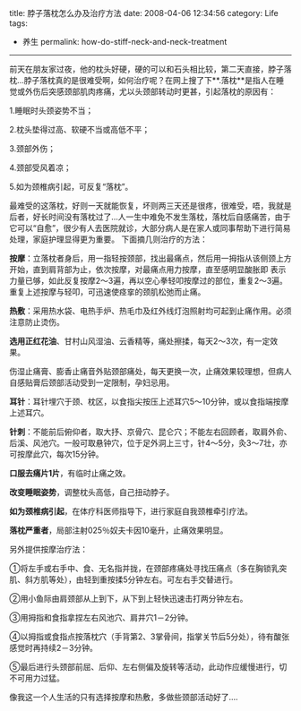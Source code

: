 title: 脖子落枕怎么办及治疗方法
date: 2008-04-06 12:34:56 
category: Life
tags: 
- 养生
permalink: how-do-stiff-neck-and-neck-treatment

---

前天在朋友家过夜，他的枕头好硬，硬的可以和石头相比较，第二天直接，脖子落枕...脖子落枕真的是很难受啊，如何治疗呢？在网上搜了下**.落枕**是指人在睡觉或外伤后突感颈部肌肉疼痛，尤以头颈部转动时更甚，引起落枕的原因有：

1.睡眠时头颈姿势不当；

2.枕头垫得过高、软硬不当或高低不平；

3.颈部外伤；

4.颈部受风着凉；

5.如为颈椎病引起，可反复“落枕”。

最难受的这落枕，好则一天就能恢复，坏则两三天还是很疼，很难受，唔，我就是后者，好长时间没有落枕过了...人一生中难免不发生落枕，落枕后自感痛苦，由于它可以“自愈”，很少有人去医院就诊，大部分病人是在家人或同事帮助下进行简易处理，家庭护理显得更为重要。
下面摘几则治疗的方法：

**按摩**：立落枕者身后，用一指轻按颈部，找出最痛点，然后用一拇指从该侧颈上方开始，直到肩背部为止，依次按摩，对最痛点用力按摩，直至感明显酸胀即
表示力量已够，如此反复按摩2～3遍，再以空心拳轻叩按摩过的部位，重复2～3遍。重复上述按摩与轻叩，可迅速使痉挛的颈肌松弛而止痛。

**热敷**：采用热水袋、电热手炉、热毛巾及红外线灯泡照射均可起到止痛作用。必须注意防止烫伤。

**选用正红花油**、甘村山风湿油、云香精等，痛处擦揉，每天2～3次，有一定效果。

伤湿止痛膏、膨香止痛音外贴颈部痛处，每天更换一次，止痛效果较理想，但病人自感贴膏后颈部活动受到一定限制，孕妇忌用。

**耳针**：耳针埋穴于颈、枕区，以食指尖按压上述耳穴5～10分钟，或以食指端按摩上述耳穴。

**针刺**：不能前后俯仰者，取大抒、京骨穴、昆仑穴；不能左右回顾者，取肩外俞、后溪、风池穴。一般可取悬钟穴，位于足外洞上三寸，针4～5分，灸3～7壮，亦可按摩此穴，每次15分钟。

**口服去痛片1片**，有临时止痛之效。

**改变睡眠姿势**，调整枕头高低，自己扭动脖子。

**如为颈椎病引起**，在体疗科医师指导下，进行家庭自我颈椎牵引疗法。

**落枕严重者**，局部注射025％奴夫卡因10毫升，止痛效果明显。

另外提供按摩治疗法：

①将左手或右手中、食、无名指并拢，在颈部疼痛处寻找压痛点（多在胸锁乳突肌、斜方肌等处），由轻到重按揉5分钟左右。可左右手交替进行。

②用小鱼际由肩颈部从上到下，从下到上轻快迅速击打两分钟左右。

③用拇指和食指拿捏左右风池穴、肩井穴1－2分钟。

④以拇指或食指点按落枕穴（手背第2、3掌骨间，指掌关节后5分处），待有酸张感觉时再持续2－3分钟。

⑤最后进行头颈部前屈、后仰、左右侧偏及旋转等活动，此动作应缓慢进行，切不可用力过猛。

像我这一个人生活的只有选择按摩和热敷，多做些颈部活动好了....
